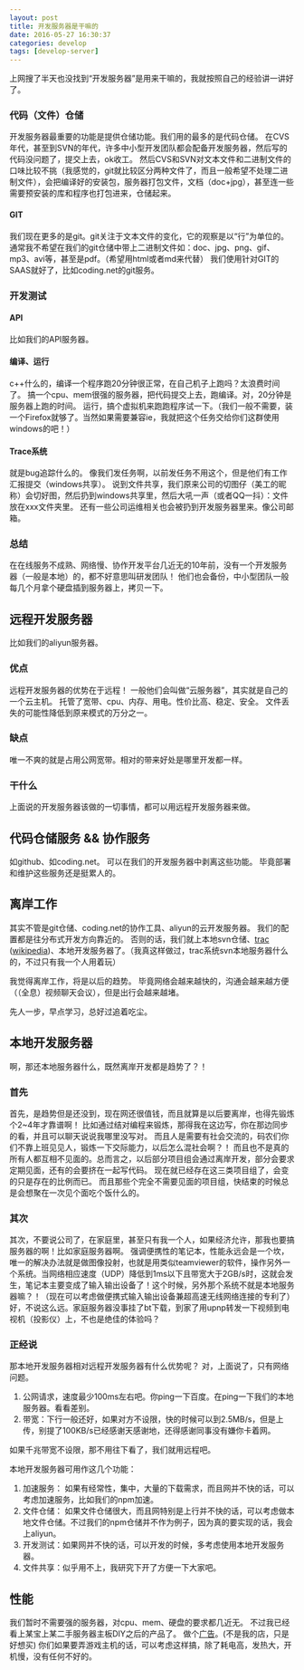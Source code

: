```yaml
---
layout: post
title: 开发服务器是干嘛的
date: 2016-05-27 16:30:37
categories: develop
tags: [develop-server]
---
```


上网搜了半天也没找到“开发服务器”是用来干嘛的，我就按照自己的经验讲一讲好了。

<!--more-->

### 代码（文件）仓储
开发服务器最重要的功能是提供仓储功能。我们用的最多的是代码仓储。
在CVS年代，甚至到SVN的年代，许多中小型开发团队都会配备开发服务器，然后写的代码没问题了，提交上去，ok收工。
然后CVS和SVN对文本文件和二进制文件的口味比较不挑（我感觉的，git就比较区分两种文件了，而且一般希望不处理二进制文件），会把编译好的安装包，服务器打包文件，文档（doc+jpg），甚至连一些需要预安装的库和程序也打包进来，仓储起来。

#### GIT
我们现在更多的是git。git关注于文本文件的变化，它的观察是以“行”为单位的。
通常我不希望在我们的git仓储中带上二进制文件如：doc、jpg、png、gif、mp3、avi等，甚至是pdf。（希望用html或者md来代替）
我们使用针对GIT的SAAS就好了，比如coding.net的git服务。

### 开发测试

#### API
比如我们的API服务器。

#### 编译、运行
c++什么的，编译一个程序跑20分钟很正常，在自己机子上跑吗？太浪费时间了。
搞一个cpu、mem很强的服务器，把代码提交上去，跑编译。对，20分钟是服务器上跑的时间。
运行，搞个虚拟机来跑跑程序试一下。（我们一般不需要，装一个Firefox就够了。当然如果需要兼容ie，我就把这个任务交给你们这群使用windows的吧！）

#### Trace系统
就是bug追踪什么的。
像我们发任务啊，以前发任务不用这个，但是他们有工作汇报提交（windows共享）。
说到文件共享，我们原来公司的切图仔（美工的昵称）会切好图，然后扔到windows共享里，然后大吼一声（或者QQ一抖）：文件放在xxx文件夹里。
还有一些公司运维相关也会被扔到开发服务器里来。像公司邮箱。

### 总结
在在线服务不成熟、网络慢、协作开发平台几近无的10年前，没有一个开发服务器（一般是本地）的，都不好意思叫研发团队！
他们也会备份，中小型团队一般每几个月拿个硬盘插到服务器上，拷贝一下。

## 远程开发服务器
比如我们的aliyun服务器。

### 优点
远程开发服务器的优势在于远程！
一般他们会叫做“云服务器”，其实就是自己的一个云主机。
托管了宽带、cpu、内存、用电。性价比高、稳定、安全。
文件丢失的可能性降低到原来模式的万分之一。

### 缺点
唯一不爽的就是占用公网宽带。相对的带来好处是哪里开发都一样。

### 干什么
上面说的开发服务器该做的一切事情，都可以用远程开发服务器来做。

## 代码仓储服务 && 协作服务
如github、如coding.net。
可以在我们的开发服务器中剥离这些功能。
毕竟部署和维护这些服务还是挺累人的。

## 离岸工作
其实不管是git仓储、coding.net的协作工具、aliyun的云开发服务器。
我们的配置都是往分布式开发方向靠近的。
否则的话，我们就上本地svn仓储、[trac](https://trac.edgewall.org/) ([wikipedia](https://zh.wikipedia.org/wiki/Trac))、本地开发服务器了。（我真这样做过，trac系统svn本地服务器什么的，不过只有我一个人用着玩）

我觉得离岸工作，将是以后的趋势。
毕竟网络会越来越快的，沟通会越来越方便（（全息）视频聊天会议），但是出行会越来越堵。

先人一步，早点学习，总好过追着吃尘。

## 本地开发服务器
啊，那还本地服务器什么，既然离岸开发都是趋势了？！

### 首先
首先，是趋势但是还没到，现在网还很值钱，而且就算是以后要离岸，也得先锻炼个2~4年才靠谱啊！
比如通过结对编程来锻炼，那得我在这边写，你在那边同步的看，并且可以聊天说说我哪里没写对。
而且人是需要有社会交流的，码农们你们不靠上班见见人，锻炼一下交际能力，以后怎么混社会啊？！
而且也不是真的所有人都互相不见面的。总而言之，以后部分项目组会通过离岸开发，部分会要求定期见面，还有的会要挤在一起写代码。
现在就已经存在这三类项目组了，会变的只是存在的比例而已。
而且那些个完全不需要见面的项目组，快结束的时候总是会想聚在一次见个面吃个饭什么的。

### 其次
其次，不要说公司了，在家庭里，甚至只有我一个人，如果经济允许，那我也要搞服务器的啊！比如家庭服务器啊。
强调便携性的笔记本，性能永远会是一个坎，唯一的解决办法就是做图像投射，也就是用类似teamviewer的软件，操作另外一个系统。当网络相应速度（UDP）降低到1ms以下且带宽大于2GB/s时，这就会发生，笔记本主要变成了输入输出设备了！这个时候，另外那个系统不就是本地服务器嘛？！（现在可以考虑做便携式输入输出设备兼超高速无线网络连接的专利了）
好，不说这么远。家庭服务器没事挂了bt下载，到家了用upnp转发一下视频到电视机（投影仪）上，不也是绝佳的体验吗？

### 正经说
那本地开发服务器相对远程开发服务器有什么优势呢？
对，上面说了，只有网络问题。
1. 公网请求，速度最少100ms左右吧。你ping一下百度。在ping一下我们的本地服务器。看看差别。
2. 带宽：下行一般还好，如果对方不设限，快的时候可以到2.5MB/s，但是上传，别提了100KB/s已经感谢天感谢地，还得感谢同事没有嫌你卡着网。

如果千兆带宽不设限，那不用往下看了，我们就用远程吧。

本地开发服务器可用作这几个功能：
1. 加速服务： 如果有经常性，集中，大量的下载需求，而且网并不快的话，可以考虑加速服务，比如我们的npm加速。
2. 文件仓储： 如果文件仓储很大，而且网特别是上行并不快的话，可以考虑做本地文件仓储。不过我们的npm仓储并不作为例子，因为真的要实现的话，我会上aliyun。
3. 开发测试：如果网并不快的话，可以开发的时候，多考虑使用本地开发服务器。
4. 文件共享：似乎用不上，我研究下开了方便一下大家吧。

## 性能
我们暂时不需要强的服务器，对cpu、mem、硬盘的要求都几近无。
不过我已经看上某宝上某二手服务器主板DIY之后的产品了。
做个[广告](https://item.taobao.com/item.htm?id=526957500191)。(不是我的店，只是好想买)
你们如果要弄游戏主机的话，可以考虑这样搞，除了耗电高，发热大，开机慢，没有任何不好的。
